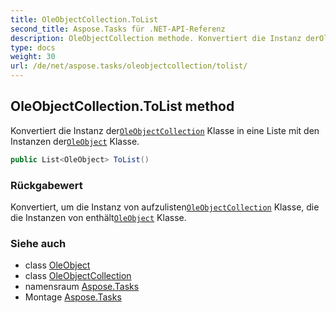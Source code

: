 ```yaml
---
title: OleObjectCollection.ToList
second_title: Aspose.Tasks für .NET-API-Referenz
description: OleObjectCollection methode. Konvertiert die Instanz derOleObjectCollection Klasse in eine Liste mit den Instanzen derOleObject Klasse.
type: docs
weight: 30
url: /de/net/aspose.tasks/oleobjectcollection/tolist/
---
```

## OleObjectCollection.ToList method

Konvertiert die Instanz der[`OleObjectCollection`](../) Klasse in eine Liste mit den Instanzen der[`OleObject`](../../oleobject/) Klasse.

```csharp
public List<OleObject> ToList()
```

### Rückgabewert

Konvertiert, um die Instanz von aufzulisten[`OleObjectCollection`](../) Klasse, die die Instanzen von enthält[`OleObject`](../../oleobject/) Klasse.

### Siehe auch

* class [OleObject](../../oleobject/)
* class [OleObjectCollection](../)
* namensraum [Aspose.Tasks](../../oleobjectcollection/)
* Montage [Aspose.Tasks](../../../)


